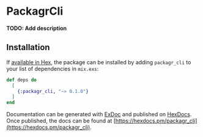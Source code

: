# PackagrCli

**TODO: Add description**

## Installation

If [available in Hex](https://hex.pm/docs/publish), the package can be installed
by adding `packagr_cli` to your list of dependencies in `mix.exs`:

```elixir
def deps do
  [
    {:packagr_cli, "~> 0.1.0"}
  ]
end
```

Documentation can be generated with [ExDoc](https://github.com/elixir-lang/ex_doc)
and published on [HexDocs](https://hexdocs.pm). Once published, the docs can
be found at [https://hexdocs.pm/packagr_cli](https://hexdocs.pm/packagr_cli).

